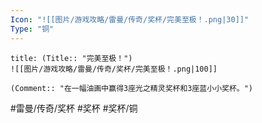 ```yaml
---
Icon: "![[图片/游戏攻略/雷曼/传奇/奖杯/完美至极！.png|30]]"
Type: "铜"
---
```

```ad-common-bronze-trophy
title: (Title:: "完美至极！")
![[图片/游戏攻略/雷曼/传奇/奖杯/完美至极！.png|100]]

(Comment:: "在一幅油画中赢得3座光之精灵奖杯和3座蓝小小奖杯。")
```

#雷曼/传奇/奖杯 #奖杯 #奖杯/铜
